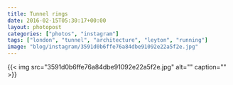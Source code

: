 ```yaml
---
title: Tunnel rings
date: 2016-02-15T05:30:17+00:00
layout: photopost
categories: ["photos", "instagram"]
tags: ["london", "tunnel", "architecture", "leyton", "running"]
image: "blog/instagram/3591d0b6ffe76a84dbe91092e22a5f2e.jpg"
---
```


{{< img src="3591d0b6ffe76a84dbe91092e22a5f2e.jpg" alt="" caption="" >}}



